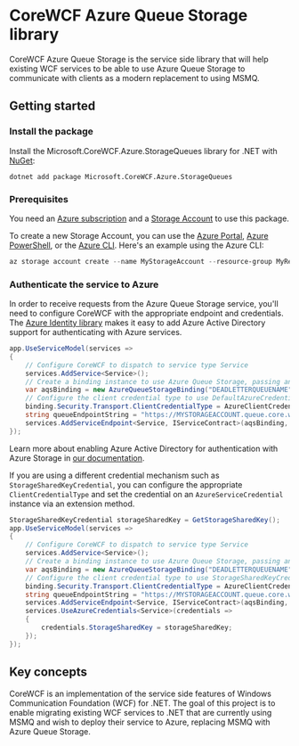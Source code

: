 # CoreWCF Azure Queue Storage library

CoreWCF Azure Queue Storage is the service side library that will help existing WCF services to be able to use Azure Queue Storage to communicate with clients as a modern replacement to using MSMQ.

## Getting started

### Install the package

Install the Microsoft.CoreWCF.Azure.StorageQueues library for .NET with [NuGet][nuget]:

```dotnetcli
dotnet add package Microsoft.CoreWCF.Azure.StorageQueues
```

### Prerequisites

You need an [Azure subscription][azure_sub] and a
[Storage Account][storage_account_docs] to use this package.

To create a new Storage Account, you can use the [Azure Portal][storage_account_create_portal],
[Azure PowerShell][storage_account_create_ps], or the [Azure CLI][storage_account_create_cli].
Here's an example using the Azure CLI:

```Powershell
az storage account create --name MyStorageAccount --resource-group MyResourceGroup --location westus --sku Standard_LRS
```

### Authenticate the service to Azure

In order to receive requests from the Azure Queue Storage service, you'll need to configure CoreWCF with the appropriate endpoint and credentials.  The [Azure Identity library][identity] makes it easy to add Azure Active Directory support for authenticating with Azure services.

```C# Snippet:CoreWCF_Azure_Storage_Queues_Sample_DefaultAzureCredential
app.UseServiceModel(services =>
{
    // Configure CoreWCF to dispatch to service type Service
    services.AddService<Service>();
    // Create a binding instance to use Azure Queue Storage, passing an optional queue name for the dead letter queue 
    var aqsBinding = new AzureQueueStorageBinding("DEADLETTERQUEUENAME");
    // Configure the client credential type to use DefaultAzureCredential
    binding.Security.Transport.ClientCredentialType = AzureClientCredentialType.Default;
    string queueEndpointString = "https://MYSTORAGEACCOUNT.queue.core.windows.net/QUEUENAME";
    services.AddServiceEndpoint<Service, IServiceContract>(aqsBinding, queueEndpointString);
});
```
Learn more about enabling Azure Active Directory for authentication with Azure Storage in [our documentation][storage_ad].  

If you are using a different credential mechanism such as `StorageSharedKeyCredential`, you can configure the appropriate `ClientCredentialType` and set the credential on an `AzureServiceCredential` instance via an extension method.
```C# Snippet:CoreWCF_Azure_Storage_Queus_Sample_StorageSharedKey
StorageSharedKeyCredential storageSharedKey = GetStorageSharedKey();
app.UseServiceModel(services =>
{
    // Configure CoreWCF to dispatch to service type Service
    services.AddService<Service>();
    // Create a binding instance to use Azure Queue Storage, passing an optional queue name for the dead letter queue 
    var aqsBinding = new AzureQueueStorageBinding("DEADLETTERQUEUENAME");
    // Configure the client credential type to use StorageSharedKeyCredential
    binding.Security.Transport.ClientCredentialType = AzureClientCredentialType.StorageSharedKey;
    string queueEndpointString = "https://MYSTORAGEACCOUNT.queue.core.windows.net/QUEUENAME";
    services.AddServiceEndpoint<Service, IServiceContract>(aqsBinding, queueEndpointString);
    services.UseAzureCredentials<Service>(credentials =>
    {
        credentials.StorageSharedKey = storageSharedKey;
    });
});
```
## Key concepts

CoreWCF is an implementation of the service side features of Windows Communication Foundation (WCF) for .NET. The goal of this project is to enable migrating existing WCF services to .NET that are currently using MSMQ and wish to deploy their service to Azure, replacing MSMQ with Azure Queue Storage.

<!-- LINKS -->
[nuget]: https://www.nuget.org/
[storage_account_docs]: https://docs.microsoft.com/azure/storage/common/storage-account-overview
[storage_account_create_ps]: https://docs.microsoft.com/azure/storage/common/storage-quickstart-create-account?tabs=azure-powershell
[storage_account_create_cli]: https://docs.microsoft.com/azure/storage/common/storage-quickstart-create-account?tabs=azure-cli
[storage_account_create_portal]: https://docs.microsoft.com/azure/storage/common/storage-quickstart-create-account?tabs=azure-portal
[azure_cli]: https://docs.microsoft.com/cli/azure
[azure_sub]: https://azure.microsoft.com/free/dotnet/
[identity]: https://github.com/Azure/azure-sdk-for-net/tree/main/sdk/identity/Azure.Identity/README.md
[storage_ad]: https://docs.microsoft.com/azure/storage/common/storage-auth-aad
